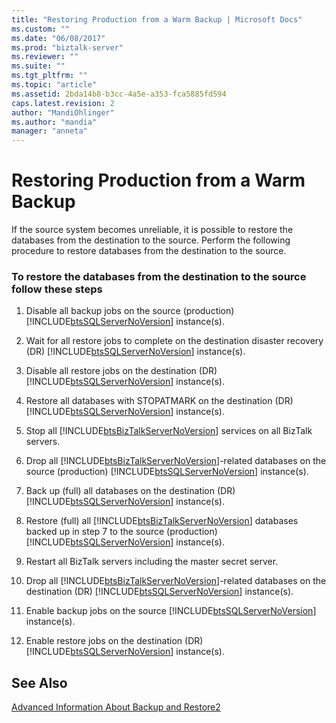 ```yaml
---
title: "Restoring Production from a Warm Backup | Microsoft Docs"
ms.custom: ""
ms.date: "06/08/2017"
ms.prod: "biztalk-server"
ms.reviewer: ""
ms.suite: ""
ms.tgt_pltfrm: ""
ms.topic: "article"
ms.assetid: 2bda14b8-b3cc-4a5e-a353-fca5885fd594
caps.latest.revision: 2
author: "MandiOhlinger"
ms.author: "mandia"
manager: "anneta"
---
```

# Restoring Production from a Warm Backup
If the source system becomes unreliable, it is possible to restore the databases from the destination to the source. Perform the following procedure to restore databases from the destination to the source.  
  
### To restore the databases from the destination to the source follow these steps  
  
1.  Disable all backup jobs on the source (production) [!INCLUDE[btsSQLServerNoVersion](../includes/btssqlservernoversion-md.md)] instance(s).  
  
2.  Wait for all restore jobs to complete on the destination disaster recovery (DR) [!INCLUDE[btsSQLServerNoVersion](../includes/btssqlservernoversion-md.md)] instance(s).  
  
3.  Disable all restore jobs on the destination (DR) [!INCLUDE[btsSQLServerNoVersion](../includes/btssqlservernoversion-md.md)] instance(s).  
  
4.  Restore all databases with STOPATMARK on the destination (DR) [!INCLUDE[btsSQLServerNoVersion](../includes/btssqlservernoversion-md.md)] instance(s).  
  
5.  Stop all [!INCLUDE[btsBizTalkServerNoVersion](../includes/btsbiztalkservernoversion-md.md)] services on all BizTalk servers.  
  
6.  Drop all [!INCLUDE[btsBizTalkServerNoVersion](../includes/btsbiztalkservernoversion-md.md)]-related databases on the source (production) [!INCLUDE[btsSQLServerNoVersion](../includes/btssqlservernoversion-md.md)] instance(s).  
  
7.  Back up (full) all databases on the destination (DR) [!INCLUDE[btsSQLServerNoVersion](../includes/btssqlservernoversion-md.md)] instance(s).  
  
8.  Restore (full) all [!INCLUDE[btsBizTalkServerNoVersion](../includes/btsbiztalkservernoversion-md.md)] databases backed up in step 7 to the source (production) [!INCLUDE[btsSQLServerNoVersion](../includes/btssqlservernoversion-md.md)] instance(s).  
  
9. Restart all BizTalk servers including the master secret server.  
  
10. Drop all [!INCLUDE[btsBizTalkServerNoVersion](../includes/btsbiztalkservernoversion-md.md)]-related databases on the destination (DR) [!INCLUDE[btsSQLServerNoVersion](../includes/btssqlservernoversion-md.md)] instance(s).  
  
11. Enable backup jobs on the source [!INCLUDE[btsSQLServerNoVersion](../includes/btssqlservernoversion-md.md)] instance(s).  
  
12. Enable restore jobs on the destination (DR) [!INCLUDE[btsSQLServerNoVersion](../includes/btssqlservernoversion-md.md)] instance(s).  
  
## See Also  
 [Advanced Information About Backup and Restore2](../technical-guides/advanced-information-about-backup-and-restore2.md)
